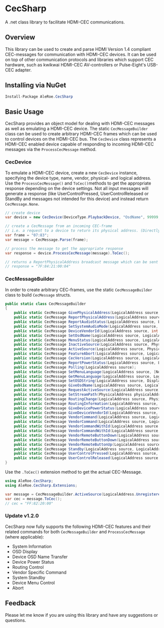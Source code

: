  # CecSharp
A .net class library to facilitate HDMI-CEC communications. 

## Overview
This library can be used to create and parse HDMI Version 1.4 compliant CEC-messages for communication with HDMI-CEC devices. It can be used on top of other communication protocols and libraries which support CEC hardware, such as kwikwai HDMI-CEC AV-controllers or Pulse-Eight's USB-CEC adapter.

## Installing via NuGet
```csharp
Install-Package AleRoe.CecSharp
```

## Basic Usage
CecSharp provides an object model for dealing with HDMI-CEC messages as well as emulating a HDMI-CEC device. The static `CecMessageBuilder` class can be used to create arbitrary HDMI-CEC frames which can be used to control devices on the HDMI-CEC bus. 
The `CecDevice` class represents a HDMI-CEC enabled device capable of responding to incoming HDMI-CEC messages via the `ProcessCecMessage` method.


### CecDevice
To emulate a HDMI-CEC device, create a new `CecDevice` instance, specifying the device type, name, vendor, physical- and logical address. Use the `ProcessCecMessage()` and `ToCec()`methods to get the appropriate response depending on the device settings. Not all input messages will generate a response (like UserControlPressed, UserControlReleased or StandBy and messages not intended for this device) and instead return `CecMessage.None`.

```csharp
// create device
var device = new CecDevice(DeviceType.PlaybackDevice, "OsdName", 99999, PhysicalAddress.Parse("2.1.0.0"), LogicalAddress.Tuner3);

// create a CecMessage from an incoming CEC-frame
// i.e. a request to a device to return its physical address. (Directly addressed)
var frame = "07:83";
var message = CecMessage.Parse(frame);

// process the message to get the appropriate response
var response = device.ProcessCecMessage(message).ToCec();

// returns a ReportPhysicalAddress broadcast message which can be sent as a response
// response = "7F:84:21:00:04"
```
### CecMessageBuilder

In order to create arbitrary CEC-frames, use the static `CecMessageBuilder` class to build `CecMessage` structs.
```csharp
public static class CecMessageBuilder
{
    public static CecMessage GivePhysicalAddress(LogicalAddress source, LogicalAddress destination);
    public static CecMessage ReportPhysicalAddress(LogicalAddress source, DeviceType deviceType, PhysicalAddress physicalAddress);
    public static CecMessage ReportAudioStatus(LogicalAddress source, LogicalAddress destination, AudioMuteStatus status, int value);
    public static CecMessage SetSystemAudioMode(LogicalAddress source, LogicalAddress destination, SystemAudioStatus status);
    public static CecMessage DeviceVendorId(LogicalAddress source, int vendorId);
    public static CecMessage SetOsdName(LogicalAddress source, LogicalAddress destination, string osdName);
    public static CecMessage MenuStatus(LogicalAddress source, LogicalAddress destination, MenuStatus state);
    public static CecMessage InactiveSource(LogicalAddress source, PhysicalAddress physicalAddress);
    public static CecMessage ActiveSource(LogicalAddress source, PhysicalAddress physicalAddress);
    public static CecMessage FeatureAbort(LogicalAddress source, LogicalAddress destination, Command opCode, AbortReason reason);
    public static CecMessage CecVersion(LogicalAddress source, LogicalAddress destination, CecVersion version);
    public static CecMessage ReportPowerStatus(LogicalAddress source, LogicalAddress destination, PowerStatus status);
    public static CecMessage Polling(LogicalAddress source);
    public static CecMessage SetMenuLanguage(LogicalAddress source, [NotNull] string language);
    public static CecMessage GetMenuLanguage(LogicalAddress source, LogicalAddress destination);
    public static CecMessage SetOSDString(LogicalAddress source, DisplayControl displayControl, [NotNull] string osdString);
    public static CecMessage GiveOsdName(LogicalAddress source, LogicalAddress destination);
    public static CecMessage RequestActiveSource(LogicalAddress source);
    public static CecMessage SetStreamPath(PhysicalAddress physicalAddress);
    public static CecMessage RoutingChange(LogicalAddress source, PhysicalAddress originalAddress, PhysicalAddress newAddress);
    public static CecMessage RoutingInformation(LogicalAddress source, PhysicalAddress physicalAddress);
    public static CecMessage GiveDevicePowerStatus(LogicalAddress source, LogicalAddress destination);
    public static CecMessage GiveDeviceVendorId(LogicalAddress source, LogicalAddress destination);
    public static CecMessage VendorCommand(LogicalAddress source, LogicalAddress destination, byte[] data);
    public static CecMessage VendorCommand(LogicalAddress source, LogicalAddress destination, string data);
    public static CecMessage VendorCommandWithId(LogicalAddress source, LogicalAddress destination, int vendorId, byte[] data);
    public static CecMessage VendorCommandWithId(LogicalAddress source, LogicalAddress destination, int vendorId, string data);
    public static CecMessage VendorRemoteButtonDown(LogicalAddress source, LogicalAddress destination, byte[] data);
    public static CecMessage VendorRemoteButtonDown(LogicalAddress source, LogicalAddress destination, string data)
    public static CecMessage VendorRemoteButtonUp(LogicalAddress source, LogicalAddress destination);
    public static CecMessage Standby(LogicalAddress source, LogicalAddress destination);
    public static CecMessage UserControlPressed(LogicalAddress source, LogicalAddress destination, UiCommand command);
    public static CecMessage UserControlReleased(LogicalAddress source, LogicalAddress destination);
}
```
Use the `.ToCec()` extension method to get the actual CEC-Message.

```csharp
using AleRoe.CecSharp;
using AleRoe.CecSharp.Extensions;

var message = CecMessageBuilder.ActiveSource(LogicalAddress.Unregistered, PhysicalAddress.Parse("2.0.0.0"));
var cec = message.ToCec();
// cec = "FF:82:20:00"
```

### Update v1.2.0
CecSharp now fully supports the following HDMI-CEC features and their related commands for both `CecMessageBuilder` and `ProcessCecMessage` (where applicable):

* System Information
* OSD Display
* Device OSD Name Transfer
* Device Power Status
* Routing Control
* Vendor Specific Command
* System Standby
* Device Menu Control
* Abort


## Feedback
Please let me know if you are using this library and have any suggestions or questions.
